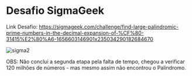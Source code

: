 <h1>Desafio SigmaGeek</h1>

Link Desafio: https://sigmageek.com/challenge/find-large-palindromic-prime-numbers-in-the-decimal-expansion-of-%CF%80-31415%E2%80%A6-1656603146901x235034290182684670

![sigma2](https://user-images.githubusercontent.com/82708618/192053089-c19861e8-8741-45d3-8587-5ab8aa2efcbe.png)


OBS: Não conclui a segunda etapa pela falta de tempo, chegou a verificar 120 milhões de números - mas mesmo assim não encontrou o Palindromo.
